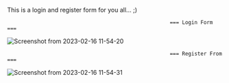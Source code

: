This is a login and register form for you all... ;)

                                                         === Login Form ===
![Screenshot from 2023-02-16 11-54-20](https://user-images.githubusercontent.com/85662790/219272396-8756bad5-795b-4f4d-9bcc-77d2520fd8ae.png)


                                                         === Register From ===
  
  ![Screenshot from 2023-02-16 11-54-31](https://user-images.githubusercontent.com/85662790/219272409-29da0819-b339-4b8e-9513-8b7c4c6c5e6c.png)
